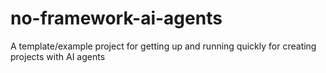 # no-framework-ai-agents
A template/example project for getting up and running quickly for creating projects with AI agents
